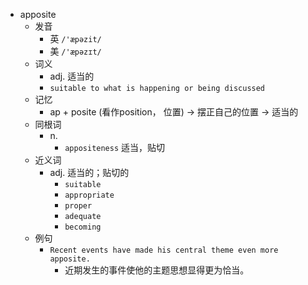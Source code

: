 - apposite
  - 发音
    - 英 `/'æpəzit/`
    - 美 `/'æpəzɪt/`
  - 词义
    - adj. 适当的
    - `suitable to what is happening or being discussed`
  - 记忆
    - ap + posite (看作position， 位置) → 摆正自己的位置 → 适当的
  - 同根词
    - n.
      - `appositeness` 适当，贴切
  - 近义词
    - adj. 适当的；贴切的
      - `suitable`
      - `appropriate`
      - `proper`
      - `adequate`
      - `becoming`
  - 例句
    - `Recent events have made his central theme even more apposite.`
      - 近期发生的事件使他的主题思想显得更为恰当。

